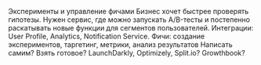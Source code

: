 Эксперименты и управление фичами
Бизнес хочет быстрее проверять гипотезы. Нужен сервис, где можно запускать A/B-тесты и постепенно раскатывать новые функции для сегментов пользователей.
Интеграции: User Profile, Analytics, Notification Service.
Фичи: создание экспериментов, таргетинг, метрики, анализ результатов
Написать самим? Взять готовое? LaunchDarkly, Optimizely, Split.io? Growthbook?
